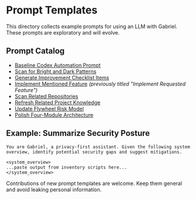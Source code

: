 # Prompt Templates

This directory collects example prompts for using an LLM with Gabriel. These prompts are exploratory and will evolve.

## Prompt Catalog

- [Baseline Codex Automation Prompt](baseline-automation.md)
- [Scan for Bright and Dark Patterns](scan-bright-dark-patterns.md)
- [Generate Improvement Checklist Items](generate-improvement-checklists.md)
- [Implement Mentioned Feature](implement.md) *(previously titled "Implement Requested Feature")*
- [Scan Related Repositories](scan-related-repositories.md)
- [Refresh Related Project Knowledge](refresh-related-project-knowledge.md)
- [Update Flywheel Risk Model](update-flywheel-risk-model.md)
- [Polish Four-Module Architecture](polish.md)

## Example: Summarize Security Posture

```text
You are Gabriel, a privacy-first assistant. Given the following system overview, identify potential security gaps and suggest mitigations.

<system_overview>
...paste output from inventory scripts here...
</system_overview>
```

Contributions of new prompt templates are welcome. Keep them general and avoid leaking personal information.
